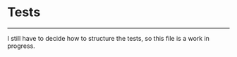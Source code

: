 # Tests
---

I still have to decide how to structure the tests, so this file is a work in progress.
